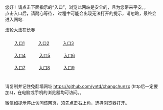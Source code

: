 您好！请点击下面指示的“入口”，浏览此网站是安全的，且为您带来平安。。 <br/>
点击入口后，请耐心等待， 过程中可能会出现无法打开的提示，请忽略，最终会进入网站. </br>

法轮大法在长春<br/>
<div style="padding:10px"><a style="margin:20px" target="_blank" href="https://d2t24q88pl9rh2.cloudfront.net/2Qpsp?rwqtpvg" id="ccLink1" rel="nofollow">入口1</a> <a target="_blank" style="margin:20px" href="https://d39877mznmkl4m.cloudfront.net/2Qpsp?hwpkci" id="ccLink2" rel="nofollow">入口2</a> <a style="margin:20px" target="_blank" href="https://d39w3gd5wjw81m.cloudfront.net/2Qpsp?rxkgnv" id="ccLink3" rel="nofollow">入口3</a></div>

<div style="padding:10px" ><a style="margin:20px" target="_blank" href="https://d2t24q88pl9rh2.cloudfront.net/2Qpsp?rwqtpvg" id="ccLink4" rel="nofollow">入口4</a> <a style="margin:20px" href="https://d39877mznmkl4m.cloudfront.net/2Qpsp?hwpkci" target="_blank" id="ccLink5" rel="nofollow">入口5</a> <a style="margin:20px" href="https://d39w3gd5wjw81m.cloudfront.net/2Qpsp?rxkgnv" target="_blank" id="ccLink6" rel="nofollow">入口6</a></div>

<div style="padding:10px"><a style="margin:20px" target="_blank" href="https://d2t24q88pl9rh2.cloudfront.net/2Qpsp?rwqtpvg" id="ccLink7" rel="nofollow">入口7</a> <a style="margin:20px" href="https://d39877mznmkl4m.cloudfront.net/2Qpsp?hwpkci" target="_blank" id="ccLink8" rel="nofollow">入口8</a> <a style="margin:20px" target="_blank" href="https://d39w3gd5wjw81m.cloudfront.net/2Qpsp?rxkgnv" id="ccLink9" rel="nofollow">入口9</a></div>

<br/>



请复制并记住免翻墙网址 https://github.com/yntd/changchunzx (http后一定要加s)，在电脑或手机的浏览器均可访问。。<br/>

微信如提示停止访问该网页，须先点击右上角，选择浏览器打开。
